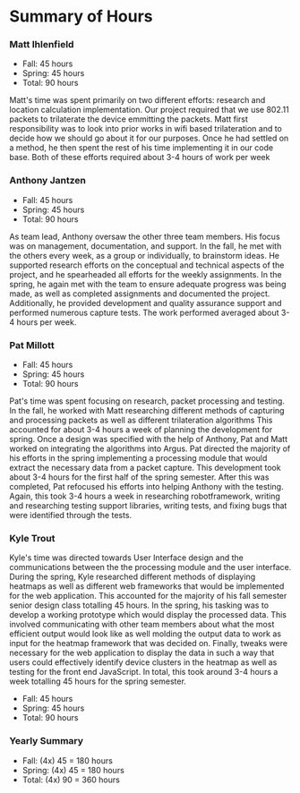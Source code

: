 # Summary of Hours

### Matt Ihlenfield
* Fall: 45 hours
* Spring: 45 hours
* Total: 90 hours

Matt's time was spent primarily on two different efforts: research and location calculation implementation. Our project required that we use 802.11 packets to trilaterate the device emmitting the packets. Matt first responsibility was to look into prior works in wifi based trilateration and to decide how we should go about it for our purposes. Once he had settled on a method, he then spent the rest of his time implementing it in our code base. Both of these efforts required about 3-4 hours of work per week

### Anthony Jantzen
* Fall: 45 hours
* Spring: 45 hours
* Total: 90 hours

As team lead, Anthony oversaw the other three team members. His focus was on management, documentation, and support. In the fall, he met with the others every week, as a group or individually, to brainstorm ideas. He supported research efforts on the conceptual and technical aspects of the project, and he spearheaded all efforts for the weekly assignments. In the spring, he again met with the team to ensure adequate progress was being made, as well as completed assignments and documented the project. Additionally, he provided development and quality assurance support and performed numerous capture tests. The work performed averaged about 3-4 hours per week.

### Pat Millott
* Fall: 45 hours
* Spring: 45 hours
* Total: 90 hours

Pat's time was spent focusing on research, packet processing and testing. In the fall, he worked with Matt researching different methods of capturing and processing packets as well as different trilateration algorithms This accounted for about 3-4 hours a week of planning the development for spring. Once a design was specified with the help of Anthony, Pat and Matt worked on integrating the algorithms into Argus. Pat directed the majority of his efforts in the spring implementing a processing module that would extract the necessary data from a packet capture. This development took about 3-4 hours for the first half of the spring semester. After this was completed, Pat refocused his efforts into helping Anthony with the testing. Again, this took 3-4 hours a week in researching robotframework, writing and researching testing support libraries, writing tests, and fixing bugs that were identified through the tests.

### Kyle Trout

Kyle's time was directed towards User Interface design and the communications between the the processing module and the user interface. During the spring, Kyle researched different methods of displaying heatmaps as well as different web frameworks that would be implemented for the web application. This accounted for the majority of his fall semester senior design class totalling 45 hours. In the spring, his tasking was to develop a working prototype which would display the processed data. This involved communicating with other team members about what the most efficient output would look like as well molding the output data to work as input for the heatmap framework that was decided on. Finally, tweaks were necessary for the web application to display the data in such a way that users could effectively identify device clusters in the heatmap as well as testing for the front end JavaScript. In total, this took around 3-4 hours a week totalling 45 hours for the spring semester.

* Fall: 45 hours
* Spring: 45 hours
* Total: 90 hours

### Yearly Summary
* Fall: (4x) 45 = 180 hours
* Spring: (4x) 45 = 180 hours
* Total: (4x) 90 = 360 hours
